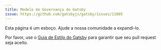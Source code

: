 ```yaml
---
title: Modelo de Governança do Gatsby
issue: https://github.com/gatsbyjs/gatsby/issues/11805
---
```


Esta página é um esboço. Ajude a nossa comunidade a expandi-lo.

Por favor, use o [Guia de Estilo do Gatsby](/contributing/gatsby-style-guide/) para garantir
que seu pull request seja aceito.
